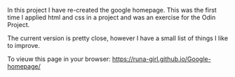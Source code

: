 In this project I have re-created the google homepage. This was the first time I applied html and css in a project and was an exercise for the Odin Project.

The current version is pretty close, however I have a small list of things I like to improve.

To vieuw this page in your browser: https://runa-girl.github.io/Google-homepage/


